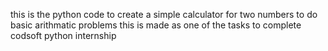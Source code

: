this is the python code to create a simple calculator for two numbers to do basic arithmatic problems
this is made as one of the tasks to complete codsoft python internship
